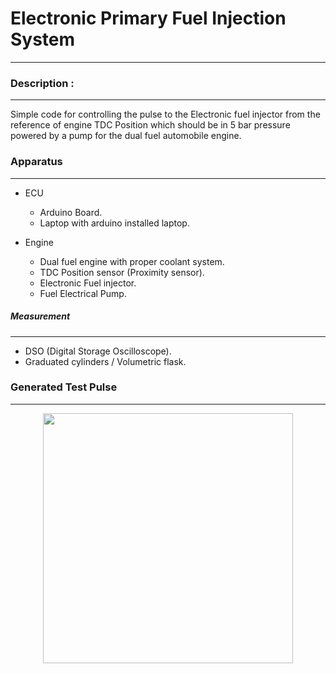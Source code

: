 # Electronic Primary Fuel Injection System
---

### Description :
---

Simple code for controlling the pulse to the Electronic fuel injector from
the reference of engine TDC Position which should be in 5 bar pressure powered
by a pump for the dual fuel automobile engine.

### Apparatus
---

- ECU
    - Arduino Board.
    - Laptop with arduino installed laptop.

- Engine
    - Dual fuel engine with proper coolant system.
    - TDC Position sensor (Proximity sensor).
    - Electronic Fuel injector.
    - Fuel Electrical Pump.

##### Measurement
---

- DSO (Digital Storage Oscilloscope).
- Graduated cylinders / Volumetric flask.

### Generated Test Pulse
---
<p align="center">
    <kbd>
        <img src="https://raw.githubusercontent.com/Bhanuchander210/epfis/master/imgs/waveform.png" width="400" height=auto align="center" />
    </kbd>
</p>


